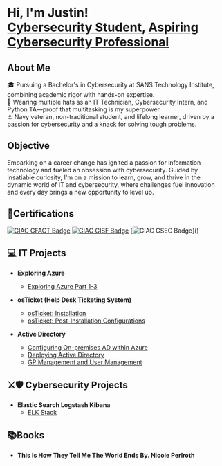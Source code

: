 <h1>Hi, I'm Justin! <br/><a href="https://github.com/justintmoore ">Cybersecurity Student</a>, <a href="https://www.linkedin.com/in/justintimothymoore/">Aspiring Cybersecurity Professional</a></h1>

## About Me  
🎓 Pursuing a Bachelor's in Cybersecurity at SANS Technology Institute, combining academic rigor with hands-on expertise.  
🐏 Wearing multiple hats as an IT Technician, Cybersecurity Intern, and Python TA—proof that multitasking is my superpower.  
⚓ Navy veteran, non-traditional student, and lifelong learner, driven by a passion for cybersecurity and a knack for solving tough problems.  

## Objective  
Embarking on a career change has ignited a passion for information technology and fueled an obsession with cybersecurity. Guided by insatiable curiosity, I'm on a mission to learn, grow, and thrive in the dynamic world of IT and cybersecurity, where challenges fuel innovation and every day brings a new opportunity to level up.

## 📜Certifications
[![GIAC GFACT Badge](https://img.shields.io/badge/-GIAC%20GFACT-6A0DAD?style=for-the-badge&logo=GIAC&logoColor=white)](https://www.credly.com/badges/3f382cb7-95f0-47b6-ad18-03dfe5d877eb/public_url) 
[![GIAC GISF Badge](https://img.shields.io/badge/-GIAC%20GISF-0000FF?style=for-the-badge&logo=GIAC&logoColor=white)](https://www.credly.com/badges/814a9b4e-829f-4fc8-96f6-2067c0918a25/public_url) 
[![GIAC GSEC Badge](https://img.shields.io/badge/-GIAC%20GSEC%20(est.%20Jan%202025)-0000FF?style=for-the-badge&logo=GIAC&logoColor=white)]()   



## 💻 IT Projects 
- <b>Exploring Azure</b>
  - [Exploring Azure Part 1-3]( https://github.com/justintmoore/exploring-azure-pt1)

- <b>osTicket (Help Desk Ticketing System) </b>
  - [osTicket: Installation]( https://github.com/justintmoore/osTicket-prerequisites-and-installation/tree/main)
  - [osTicket: Post-Installation Configurations]( https://github.com/justintmoore/osTicket-post-installation-config/blob/main/README.md)

- <b>Active Directory</b>
  - [Configuring On-premises AD within Azure]( https://github.com/justintmoore/active-directory-onpremise)
  - [Deploying Active Directory]( https://github.com/justintmoore/deploying-active-directory)
  - [GP Management and User Management]( https://github.com/justintmoore/active-directory-group-policy)


## ⚔️🛡️ Cybersecurity Projects 
- <b>Elastic Search Logstash Kibana</b>  
  - [ELK Stack]( https://github.com/justintmoore/elk-stack-setup/tree/main)


## 📚Books
- <b>This Is How They Tell Me The World Ends By. Nicole Perlroth</b>




<!--
# Hello, I'm Justin (This Github is under contruction)  
<a href="https://www.linkedin.com/in/justintimothymoore/"><img src="https://img.shields.io/badge/-LinkedIn-0072b1?style=for-the-badge&logo=linkedin&logoColor=white" /></a>
<a href="https://www.youtube.com/channel/UCUYt7w8-Fshuso7JG2ghp3A"><img src="https://img.shields.io/badge/-YouTube-FF0000?style=for-the-badge&logo=youtube&logoColor=white" /></a>
<a href="https://x.com/AnbuSecOps"><img src="https://img.shields.io/badge/-X (Twitter)-1DA1F2?style=for-the-badge&logo=twitter&logoColor=white" /></a>
<a href="https://www.instagram.com/anbu_secops/"><img src="https://img.shields.io/badge/-Instagram-E4405F?style=for-the-badge&logo=instagram&logoColor=white" /></a>

## About Me  
🎓 I'm pursuing a Bachelor’s in Cybersecurity through SANS Technology Institute.  
🐏 Currently juggling work as an IT Technician, Cybersecurity Intern, and Python TA.  
😎 I'm a Navy Vet, Non-Traditional Student, and life-long learner with a PASSION for Cybersecurity!  

## Objective  
In midst of a career change. This journey has resulted in a passion for information technology, and an obession for cybersecurity. I’m driven by a relentless curiosity to learn, expand my knowledge, and apply it in the fast-paced world of IT/ Cybersecurity.

## Certifications
[![GIAC GFACT Badge](https://img.shields.io/badge/-GIAC%20GFACT-6A0DAD?style=for-the-badge&logo=GIAC&logoColor=white)](https://www.credly.com/badges/3f382cb7-95f0-47b6-ad18-03dfe5d877eb/public_url) 
[![GIAC GISF Badge](https://img.shields.io/badge/-GIAC%20GISF-0000FF?style=for-the-badge&logo=GIAC&logoColor=white)](https://www.credly.com/badges/814a9b4e-829f-4fc8-96f6-2067c0918a25/public_url) 
[![GIAC GSEC Badge](https://img.shields.io/badge/-GIAC%20GSEC%20(est.%20Jan%202025)-0000FF?style=for-the-badge&logo=GIAC&logoColor=white)]()   
[![CompTIA Network+ Badge](https://img.shields.io/badge/-Network%2B%20(est.%20Dec%202024)-007ACC?style=for-the-badge&logo=CompTIA&logoColor=white)]()  

## 💻 IT Projects 💻  
- Exploring Azure
  - <a href="https://github.com/justintmoore/exploring-azure">Exploring Azure</a>
- osTicket (Help Desk Ticketing System)<br>
    - <a href="https://github.com/justintmoore/osTicket-prerequisites-and-installation/tree/main">osTicket: Prerequisites and Installation</a>  
    - <a href="https://github.com/justintmoore/osTicket-post-installation-config/blob/main/README.md">Post-Installation Configuration</a>  
    - <a href="https://github.com/justintmoore/osTicket-ticketing-lifecycle/blob/main/README.md">Ticketing Lifecycle Examples</a>
      
- Active Directory  
    - <a href="https://github.com/justintmoore/active-directiory-onpremise">Configuring On-premises AD within Azure VMs</a>  
    - <a href="https://github.com/justintmoore/active-directiory-onpremise">GP Management and Inspecting Event Viewer Logs</a>   


## ⚔️ Cybersecurity Projects 🛡️
- <a href="https://github.com/justintmoore/elk-stack-setup/tree/main">Elasticsearch Logstash Kibana (ELK Stack)</a>  


## Books
This is The Way The World Ends By. Nicole Perlroth
-->


